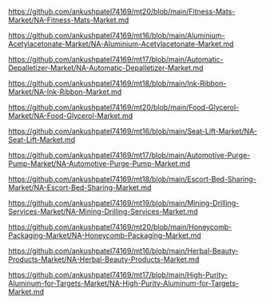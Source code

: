 <p><a href="https://github.com/ankushpatel74169/mt20/blob/main/Fitness-Mats-Market/NA-Fitness-Mats-Market.md">https://github.com/ankushpatel74169/mt20/blob/main/Fitness-Mats-Market/NA-Fitness-Mats-Market.md</a></p><p><a href="https://github.com/ankushpatel74169/mt16/blob/main/Aluminium-Acetylacetonate-Market/NA-Aluminium-Acetylacetonate-Market.md">https://github.com/ankushpatel74169/mt16/blob/main/Aluminium-Acetylacetonate-Market/NA-Aluminium-Acetylacetonate-Market.md</a></p><p><a href="https://github.com/ankushpatel74169/mt17/blob/main/Automatic-Depalletizer-Market/NA-Automatic-Depalletizer-Market.md">https://github.com/ankushpatel74169/mt17/blob/main/Automatic-Depalletizer-Market/NA-Automatic-Depalletizer-Market.md</a></p><p><a href="https://github.com/ankushpatel74169/mt18/blob/main/Ink-Ribbon-Market/NA-Ink-Ribbon-Market.md">https://github.com/ankushpatel74169/mt18/blob/main/Ink-Ribbon-Market/NA-Ink-Ribbon-Market.md</a></p><p><a href="https://github.com/ankushpatel74169/mt20/blob/main/Food-Glycerol-Market/NA-Food-Glycerol-Market.md">https://github.com/ankushpatel74169/mt20/blob/main/Food-Glycerol-Market/NA-Food-Glycerol-Market.md</a></p><p><a href="https://github.com/ankushpatel74169/mt16/blob/main/Seat-Lift-Market/NA-Seat-Lift-Market.md">https://github.com/ankushpatel74169/mt16/blob/main/Seat-Lift-Market/NA-Seat-Lift-Market.md</a></p><p><a href="https://github.com/ankushpatel74169/mt17/blob/main/Automotive-Purge-Pump-Market/NA-Automotive-Purge-Pump-Market.md">https://github.com/ankushpatel74169/mt17/blob/main/Automotive-Purge-Pump-Market/NA-Automotive-Purge-Pump-Market.md</a></p><p><a href="https://github.com/ankushpatel74169/mt18/blob/main/Escort-Bed-Sharing-Market/NA-Escort-Bed-Sharing-Market.md">https://github.com/ankushpatel74169/mt18/blob/main/Escort-Bed-Sharing-Market/NA-Escort-Bed-Sharing-Market.md</a></p><p><a href="https://github.com/ankushpatel74169/mt19/blob/main/Mining-Drilling-Services-Market/NA-Mining-Drilling-Services-Market.md">https://github.com/ankushpatel74169/mt19/blob/main/Mining-Drilling-Services-Market/NA-Mining-Drilling-Services-Market.md</a></p><p><a href="https://github.com/ankushpatel74169/mt20/blob/main/Honeycomb-Packaging-Market/NA-Honeycomb-Packaging-Market.md">https://github.com/ankushpatel74169/mt20/blob/main/Honeycomb-Packaging-Market/NA-Honeycomb-Packaging-Market.md</a></p><p><a href="https://github.com/ankushpatel74169/mt16/blob/main/Herbal-Beauty-Products-Market/NA-Herbal-Beauty-Products-Market.md">https://github.com/ankushpatel74169/mt16/blob/main/Herbal-Beauty-Products-Market/NA-Herbal-Beauty-Products-Market.md</a></p><p><a href="https://github.com/ankushpatel74169/mt17/blob/main/High-Purity-Aluminum-for-Targets-Market/NA-High-Purity-Aluminum-for-Targets-Market.md">https://github.com/ankushpatel74169/mt17/blob/main/High-Purity-Aluminum-for-Targets-Market/NA-High-Purity-Aluminum-for-Targets-Market.md</a></p>
